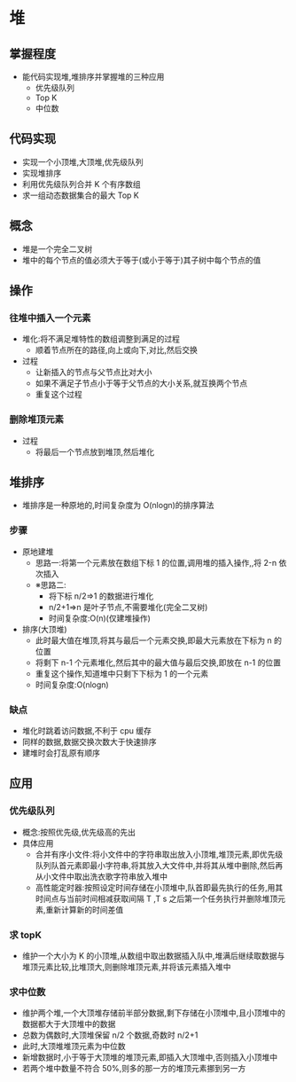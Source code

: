 # 堆

## 掌握程度

-   能代码实现堆,堆排序并掌握堆的三种应用
    -   优先级队列
    -   Top K
    -   中位数

## 代码实现

-   实现一个小顶堆,大顶堆,优先级队列
-   实现堆排序
-   利用优先级队列合并 K 个有序数组
-   求一组动态数据集合的最大 Top K

## 概念

-   堆是一个完全二叉树
-   堆中的每个节点的值必须大于等于(或小于等于)其子树中每个节点的值

## 操作

### 往堆中插入一个元素

-   堆化:将不满足堆特性的数组调整到满足的过程
    -   顺着节点所在的路径,向上或向下,对比,然后交换
-   过程
    -   让新插入的节点与父节点比对大小
    -   如果不满足子节点小于等于父节点的大小关系,就互换两个节点
    -   重复这个过程

### 删除堆顶元素

-   过程
    -   将最后一个节点放到堆顶,然后堆化

## 堆排序

-   堆排序是一种原地的,时间复杂度为 O(nlogn)的排序算法

### 步骤

-   原地建堆
    -   思路一:将第一个元素放在数组下标 1 的位置,调用堆的插入操作,,将 2-n 依次插入
    -   ※思路二:
        -   将下标 n/2=>1 的数据进行堆化
        -   n/2+1=>n 是叶子节点,不需要堆化(完全二叉树)
        -   时间复杂度:O(n)(仅建堆操作)
-   排序(大顶堆)
    -   此时最大值在堆顶,将其与最后一个元素交换,即最大元素放在下标为 n 的位置
    -   将剩下 n-1 个元素堆化,然后其中的最大值与最后交换,即放在 n-1 的位置
    -   重复这个操作,知道堆中只剩下下标为 1 的一个元素
    -   时间复杂度:O(nlogn)

### 缺点

-   堆化时跳着访问数据,不利于 cpu 缓存
-   同样的数据,数据交换次数大于快速排序
-   建堆时会打乱原有顺序

## 应用

### 优先级队列

-   概念:按照优先级,优先级高的先出
-   具体应用
    -   合并有序小文件:将小文件中的字符串取出放入小顶堆,堆顶元素,即优先级队列队首元素即最小字符串,将其放入大文件中,并将其从堆中删除,然后再从小文件中取出洗衣歌字符串放入堆中
    -   高性能定时器:按照设定时间存储在小顶堆中,队首即最先执行的任务,用其时间点与当前时间相减获取间隔 T ,T s 之后第一个任务执行并删除堆顶元素,重新计算新的时间差值

### 求 topK

-   维护一个大小为 K 的小顶堆,从数组中取出数据插入队中,堆满后继续取数据与堆顶元素比较,比堆顶大,则删除堆顶元素,并将该元素插入堆中

### 求中位数

-   维护两个堆,一个大顶堆存储前半部分数据,剩下存储在小顶堆中,且小顶堆中的数据都大于大顶堆中的数据
-   总数为偶数时,大顶堆保留 n/2 个数据,奇数时 n/2+1
-   此时,大顶堆堆顶元素为中位数
-   新增数据时,小于等于大顶堆的堆顶元素,即插入大顶堆中,否则插入小顶堆中
-   若两个堆中数量不符合 50%,则多的那一方的堆顶元素挪到另一方
